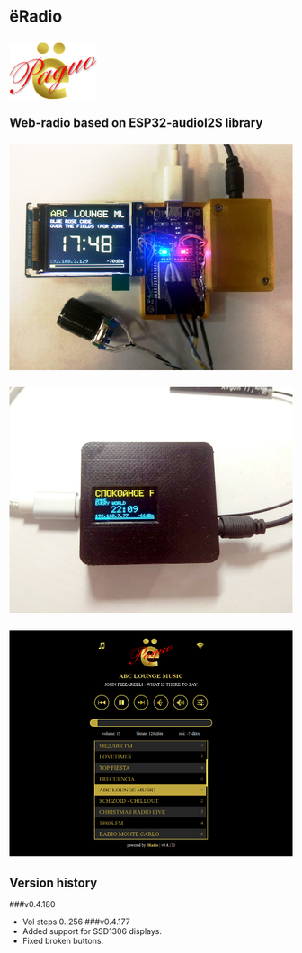 # ёRadio
![ёRadio Logo](yoRadio/data/www/elogo100.png)\
\
Web-radio based on ESP32-audioI2S library\
\
![ёRadio](images/img1.jpg)\
\
![ёRadio](images/img3.jpg)\
\
![ёRadio](images/page1.jpg)
--
## Version history
###v0.4.180
- Vol steps 0..256
###v0.4.177
- Added support for SSD1306 displays.
- Fixed broken buttons.
